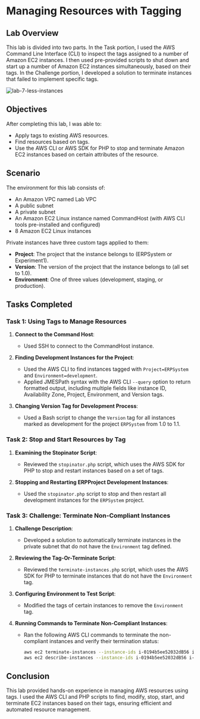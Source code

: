 # Managing Resources with Tagging

## Lab Overview

This lab is divided into two parts. In the Task portion, I used the AWS Command Line Interface (CLI) to inspect the tags assigned to a number of Amazon EC2 instances. I then used pre-provided scripts to shut down and start up a number of Amazon EC2 instances simultaneously, based on their tags. In the Challenge portion, I developed a solution to terminate instances that failed to implement specific tags.

![lab-7-less-instances](https://github.com/Mohamed-kittany/Canvas-Lab-188-ManagingResourcesWithTagging/assets/161580792/82c0474e-6afe-4bca-8886-f9efc4fa1378)

## Objectives

After completing this lab, I was able to:

- Apply tags to existing AWS resources.
- Find resources based on tags.
- Use the AWS CLI or AWS SDK for PHP to stop and terminate Amazon EC2 instances based on certain attributes of the resource.

## Scenario

The environment for this lab consists of:

- An Amazon VPC named Lab VPC
- A public subnet
- A private subnet
- An Amazon EC2 Linux instance named CommandHost (with AWS CLI tools pre-installed and configured)
- 8 Amazon EC2 Linux instances

Private instances have three custom tags applied to them:
- **Project**: The project that the instance belongs to (ERPSystem or Experiment1).
- **Version**: The version of the project that the instance belongs to (all set to 1.0).
- **Environment**: One of three values (development, staging, or production).

## Tasks Completed

### Task 1: Using Tags to Manage Resources

1. **Connect to the Command Host**:
   - Used SSH to connect to the CommandHost instance.
  
2. **Finding Development Instances for the Project**:
   - Used the AWS CLI to find instances tagged with `Project=ERPSystem` and `Environment=development`.
   - Applied JMESPath syntax with the AWS CLI `--query` option to return formatted output, including multiple fields like instance ID, Availability Zone, Project, Environment, and Version tags.

3. **Changing Version Tag for Development Process**:
   - Used a Bash script to change the `Version` tag for all instances marked as development for the project `ERPSystem` from 1.0 to 1.1.

### Task 2: Stop and Start Resources by Tag

1. **Examining the Stopinator Script**:
   - Reviewed the `stopinator.php` script, which uses the AWS SDK for PHP to stop and restart instances based on a set of tags.

2. **Stopping and Restarting ERPProject Development Instances**:
   - Used the `stopinator.php` script to stop and then restart all development instances for the `ERPSystem` project.

### Task 3: Challenge: Terminate Non-Compliant Instances

1. **Challenge Description**:
   - Developed a solution to automatically terminate instances in the private subnet that do not have the `Environment` tag defined.

2. **Reviewing the Tag-Or-Terminate Script**:
   - Reviewed the `terminate-instances.php` script, which uses the AWS SDK for PHP to terminate instances that do not have the `Environment` tag.

3. **Configuring Environment to Test Script**:
   - Modified the tags of certain instances to remove the `Environment` tag.

4. **Running Commands to Terminate Non-Compliant Instances**:
   - Ran the following AWS CLI commands to terminate the non-compliant instances and verify their termination status:
     ```sh
     aws ec2 terminate-instances --instance-ids i-0194b5ee52032dB56 i-0158ba240033b2afd
     aws ec2 describe-instances --instance-ids i-0194b5ee52032dB56 i-0158ba240033b2afd --query 'Reservations[*].Instances[*].{ID:InstanceId,State:State.Name}'
     ```

## Conclusion

This lab provided hands-on experience in managing AWS resources using tags. I used the AWS CLI and PHP scripts to find, modify, stop, start, and terminate EC2 instances based on their tags, ensuring efficient and automated resource management.


